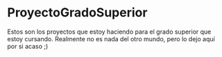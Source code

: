 # ProyectoGradoSuperior

Estos son los proyectos que estoy haciendo para el grado superior que estoy cursando. Realmente no es nada del otro mundo, pero lo dejo aquí por si acaso ;)
